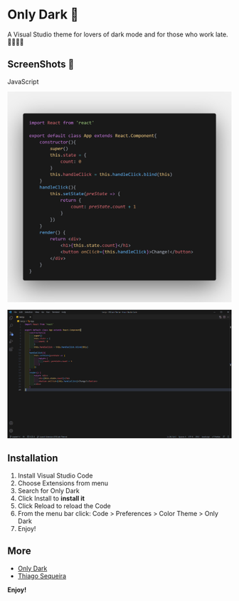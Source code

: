 # Only Dark 🖤

A Visual Studio theme for lovers of dark mode and for those who work late. 👨‍💻👩‍💻

## ScreenShots 🌙

JavaScript

![](icons/code.png)

![](icons/screenshot.PNG)


## Installation

1. Install Visual Studio Code <br>
2. Choose Extensions from menu<br>
3. Search for Only Dark<br>
4. Click Install to <strong>install it</strong><br>
5. Click Reload to reload the Code
6. From the menu bar click: Code > Preferences > Color Theme > Only Dark<br>
7. Enjoy!

## More

* [Only Dark](https://github.com/thsequeira/OnlyDark-VScodeTheme)
* [Thiago Sequeira](https://www.linkedin.com/in/thiagosequeira/)

**Enjoy!**
